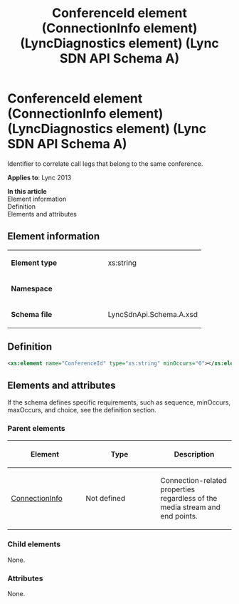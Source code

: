 ﻿---
title: ConferenceId element (ConnectionInfo element) (LyncDiagnostics element) (Lync SDN API Schema A)
TOCTitle: ConferenceId element
ms:assetid: b04092ca-fbd6-bacc-750f-6640f9899f16
ms:mtpsurl: https://msdn.microsoft.com/en-us/library/Dn454990(v=office.15)
ms:contentKeyID: 57260870
ms.date: 07/24/2014
mtps_version: v=office.15
dev_langs:
- xml
---

# ConferenceId element (ConnectionInfo element) (LyncDiagnostics element) (Lync SDN API Schema A)

Identifier to correlate call legs that belong to the same conference.


**Applies to**: Lync 2013

**In this article**  
Element information  
Definition  
Elements and attributes  

## Element information

<table>
<colgroup>
<col style="width: 50%" />
<col style="width: 50%" />
</colgroup>
<tbody>
<tr class="odd">
<td><p><strong>Element type</strong></p></td>
<td><p>xs:string</p></td>
</tr>
<tr class="even">
<td><p><strong>Namespace</strong></p></td>
<td><p></p></td>
</tr>
<tr class="odd">
<td><p><strong>Schema file</strong></p></td>
<td><p>LyncSdnApi.Schema.A.xsd</p></td>
</tr>
</tbody>
</table>


## Definition

``` xml
<xs:element name="ConferenceId" type="xs:string" minOccurs="0"></xs:element>
```

## Elements and attributes

If the schema defines specific requirements, such as sequence, minOccurs, maxOccurs, and choice, see the definition section.

### Parent elements

<table>
<colgroup>
<col style="width: 33%" />
<col style="width: 33%" />
<col style="width: 33%" />
</colgroup>
<thead>
<tr class="header">
<th><p>Element</p></th>
<th><p>Type</p></th>
<th><p>Description</p></th>
</tr>
</thead>
<tbody>
<tr class="odd">
<td><p><a href="connectioninfo-element-lyncdiagnostics-element-lync-sdn-api-schema-a.md">ConnectionInfo</a></p></td>
<td><p>Not defined</p></td>
<td><p>Connection-related properties regardless of the media stream and end points.</p></td>
</tr>
</tbody>
</table>


### Child elements

None.

### Attributes

None.

